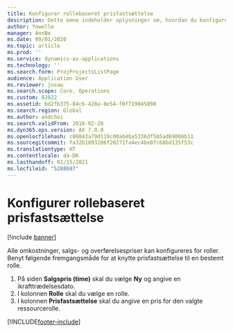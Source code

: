 ```yaml
---
title: Konfigurer rollebaseret prisfastsættelse
description: Dette emne indeholder oplysninger om, hvordan du konfigurerer prisfastsættelse for bestemte roller.
author: Yowelle
manager: AnnBe
ms.date: 09/01/2020
ms.topic: article
ms.prod: ''
ms.service: dynamics-ax-applications
ms.technology: ''
ms.search.form: ProjProjectsListPage
audience: Application User
ms.reviewer: josaw
ms.search.scope: Core, Operations
ms.custom: 82022
ms.assetid: bd2fb375-84c6-428a-8e54-f0f719045898
ms.search.region: Global
ms.author: andchoi
ms.search.validFrom: 2016-02-28
ms.dyn365.ops.version: AX 7.0.0
ms.openlocfilehash: c86043a79d119c00a64ba5336df5b5ad69006b11
ms.sourcegitcommit: fa32b1893286f20271fa4ec4be8fc68bd135f53c
ms.translationtype: HT
ms.contentlocale: da-DK
ms.lasthandoff: 02/15/2021
ms.locfileid: "5288687"
---
```

# <a name="set-up-role-based-pricing"></a>Konfigurer rollebaseret prisfastsættelse

[!include [banner](../includes/banner.md)]

Alle omkostninger, salgs- og overførelsespriser kan konfigureres for roller. Benyt følgende fremgangsmåde for at knytte prisfastsættelse til en bestemt rolle.

1. På siden **Salgspris (time)** skal du vælge **Ny** og angive en ikrafttrædelsesdato.
2. I kolonnen **Rolle** skal du vælge en rolle.
3. I kolonnen **Prisfastsættelse** skal du angive en pris for den valgte ressourcerolle.


[!INCLUDE[footer-include](../includes/footer-banner.md)]